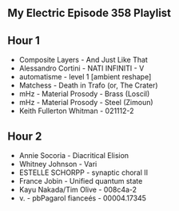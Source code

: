 ## My Electric Episode 358 Playlist
## Hour 1
- Composite Layers - And Just Like That
- Alessandro Cortini - NATI INFINITI - V
- automatisme - level 1 [ambient reshape]
- Matchess - Death in Trafo (or, The Crater)
- mHz - Material Prosody - Brass (Loscil)
- mHz - Material Prosody - Steel (Zimoun)
- Keith Fullerton Whitman - 021112-2


## Hour 2
- Annie Socoria - Diacritical Elision
- Whitney Johnson - Vari
- ESTELLE SCHORPP - synaptic choral II
- France Jobin - Unified quantum state
- Kayu Nakada/Tim Olive - 008c4a-2
- v. - pbPagarol fianceés - 00004.17345